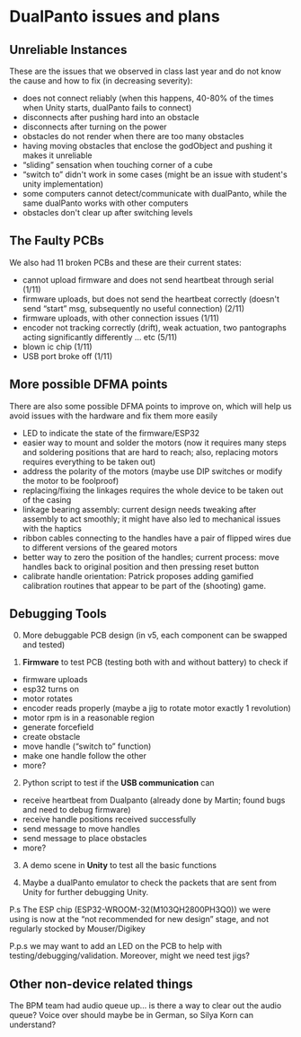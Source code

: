 # DualPanto issues and plans
## Unreliable Instances
These are the issues that we observed in class last year and do not know the cause and how to fix (in decreasing severity):

- does not connect reliably (when this happens, 40-80% of the times when Unity starts, dualPanto fails to connect)
- disconnects after pushing hard into an obstacle
- disconnects after turning on the power
- obstacles do not render when there are too many obstacles
- having moving obstacles that enclose the godObject and pushing it makes it unreliable
- “sliding” sensation when touching corner of a cube
- “switch to” didn't work in some cases (might be an issue with student's unity implementation)
- some computers cannot detect/communicate with dualPanto, while the same dualPanto works with other computers
- obstacles don't clear up after switching levels

## The Faulty PCBs
We also had 11 broken PCBs and these are their current states:

- cannot upload firmware and does not send heartbeat through serial (1/11)
- firmware uploads, but does not send the heartbeat correctly (doesn't send “start” msg, subsequently no useful connection) (2/11)
- firmware uploads, with other connection issues (1/11)
- encoder not tracking correctly (drift), weak actuation, two pantographs acting significantly differently … etc (5/11)
- blown ic chip (1/11)
- USB port broke off (1/11)

## More possible DFMA points
There are also some possible DFMA points to improve on, which will help us avoid issues with the hardware and fix them more easily

- LED to indicate the state of the firmware/ESP32
- easier way to mount and solder the motors (now it requires many steps and soldering positions that are hard to reach; also, replacing motors requires everything to be taken out)
- address the polarity of the motors (maybe use DIP switches or modify the motor to be foolproof)
- replacing/fixing the linkages requires the whole device to be taken out of the casing
- linkage bearing assembly: current design needs tweaking after assembly to act smoothly; it might have also led to mechanical issues with the haptics
- ribbon cables connecting to the handles have a pair of flipped wires due to different versions of the geared motors
- better way to zero the position of the handles; current process: move handles back to original position and then pressing reset button
- calibrate handle orientation: Patrick proposes adding gamified calibration routines that appear to be part of the (shooting) game. 


## Debugging Tools

0. More debuggable PCB design (in v5, each component can be swapped and tested)

1. **Firmware** to test PCB (testing both with and without battery) to check if

- firmware uploads
- esp32 turns on
- motor rotates
- encoder reads properly (maybe a jig to rotate motor exactly 1 revolution)
- motor rpm is in a reasonable region
- generate forcefield
- create obstacle
- move handle (“switch to” function)
- make one handle follow the other
- more?

2. Python script to test if the **USB communication** can
- receive heartbeat from Dualpanto (already done by Martin; found bugs and need to debug firmware)
- receive handle positions received successfully
- send message to move handles
- send message to place obstacles
- more?

3. A demo scene in **Unity** to test all the basic functions

4. Maybe a dualPanto emulator to check the packets that are sent from Unity for further debugging Unity.

P.s The ESP chip (ESP32-WROOM-32(M103QH2800PH3Q0)) we were using is now at the “not recommended for new design” stage, and not regularly stocked by Mouser/Digikey

P.p.s we may want to add an LED on the PCB to help with testing/debugging/validation. Moreover, might we need test jigs?

## Other non-device related things
The BPM team had audio queue up… is there a way to clear out the audio queue? Voice over should maybe be in German, so Silya Korn can understand?